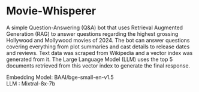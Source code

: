 # Movie-Whisperer

A simple Question-Answering (Q&A) bot that uses Retrieval Augmented Generation (RAG) to answer questions regarding the highest grossing Hollywood and Mollywood movies of 2024. The bot can answer questions covering everything from plot summaries and cast details to release dates and reviews. Text data was scraped from Wikipedia and a vector index was generated from it. The Large Language Model (LLM) uses the top 5 documents retrieved from this vector index to generate the final response. 
  
  Embedding Model: BAAI/bge-small-en-v1.5  
  LLM : Mixtral-8x-7b
